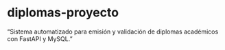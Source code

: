 # diplomas-proyecto
“Sistema automatizado para emisión y validación de diplomas académicos con FastAPI y MySQL.”
